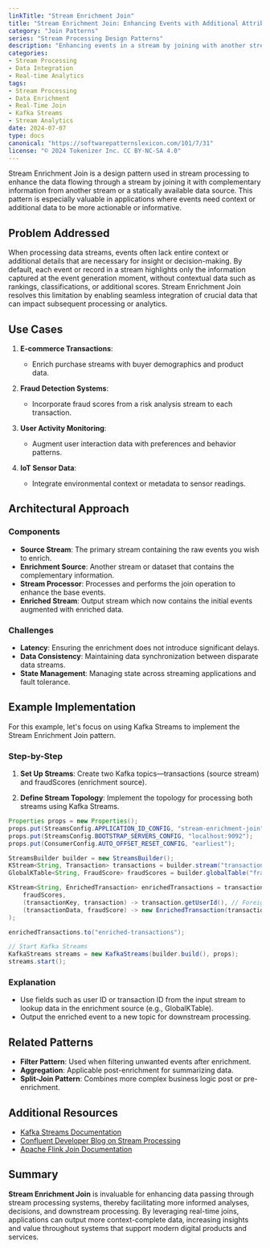 ```yaml
---
linkTitle: "Stream Enrichment Join"
title: "Stream Enrichment Join: Enhancing Events with Additional Attributes"
category: "Join Patterns"
series: "Stream Processing Design Patterns"
description: "Enhancing events in a stream by joining with another stream or data source containing additional attributes, such as enriching transaction data with fraud scores from a risk assessment stream."
categories:
- Stream Processing
- Data Integration
- Real-time Analytics
tags:
- Stream Processing
- Data Enrichment
- Real-Time Join
- Kafka Streams
- Stream Analytics
date: 2024-07-07
type: docs
canonical: "https://softwarepatternslexicon.com/101/7/31"
license: "© 2024 Tokenizer Inc. CC BY-NC-SA 4.0"
---
```



Stream Enrichment Join is a design pattern used in stream processing to enhance the data flowing through a stream by joining it with complementary information from another stream or a statically available data source. This pattern is especially valuable in applications where events need context or additional data to be more actionable or informative.

## Problem Addressed

When processing data streams, events often lack entire context or additional details that are necessary for insight or decision-making. By default, each event or record in a stream highlights only the information captured at the event generation moment, without contextual data such as rankings, classifications, or additional scores. Stream Enrichment Join resolves this limitation by enabling seamless integration of crucial data that can impact subsequent processing or analytics.

## Use Cases

1. **E-commerce Transactions**:
   - Enrich purchase streams with buyer demographics and product data.
   
2. **Fraud Detection Systems**:
   - Incorporate fraud scores from a risk analysis stream to each transaction.

3. **User Activity Monitoring**:
   - Augment user interaction data with preferences and behavior patterns.

4. **IoT Sensor Data**:
   - Integrate environmental context or metadata to sensor readings.

## Architectural Approach

### Components

- **Source Stream**: The primary stream containing the raw events you wish to enrich.
- **Enrichment Source**: Another stream or dataset that contains the complementary information.
- **Stream Processor**: Processes and performs the join operation to enhance the base events.
- **Enriched Stream**: Output stream which now contains the initial events augmented with enriched data.

### Challenges

- **Latency**: Ensuring the enrichment does not introduce significant delays.
- **Data Consistency**: Maintaining data synchronization between disparate data streams.
- **State Management**: Managing state across streaming applications and fault tolerance.

## Example Implementation

For this example, let's focus on using Kafka Streams to implement the Stream Enrichment Join pattern.

### Step-by-Step

1. **Set Up Streams**:
   Create two Kafka topics—transactions (source stream) and fraudScores (enrichment source).

2. **Define Stream Topology**:
   Implement the topology for processing both streams using Kafka Streams.

```java
Properties props = new Properties();
props.put(StreamsConfig.APPLICATION_ID_CONFIG, "stream-enrichment-join");
props.put(StreamsConfig.BOOTSTRAP_SERVERS_CONFIG, "localhost:9092");
props.put(ConsumerConfig.AUTO_OFFSET_RESET_CONFIG, "earliest");

StreamsBuilder builder = new StreamsBuilder();
KStream<String, Transaction> transactions = builder.stream("transactions");
GlobalKTable<String, FraudScore> fraudScores = builder.globalTable("fraudScores");

KStream<String, EnrichedTransaction> enrichedTransactions = transactions.join(
    fraudScores,
    (transactionKey, transaction) -> transaction.getUserId(), // Foreign key extraction.
    (transactionData, fraudScore) -> new EnrichedTransaction(transactionData, fraudScore.getScore()) // Value Joiner.
);

enrichedTransactions.to("enriched-transactions");

// Start Kafka Streams
KafkaStreams streams = new KafkaStreams(builder.build(), props);
streams.start();
```

### Explanation

- Use fields such as user ID or transaction ID from the input stream to lookup data in the enrichment source (e.g., GlobalKTable).
- Output the enriched event to a new topic for downstream processing.

## Related Patterns

- **Filter Pattern**: Used when filtering unwanted events after enrichment.
- **Aggregation**: Applicable post-enrichment for summarizing data.
- **Split-Join Pattern**: Combines more complex business logic post or pre-enrichment.

## Additional Resources

- [Kafka Streams Documentation](https://kafka.apache.org/documentation/streams/)
- [Confluent Developer Blog on Stream Processing](https://www.confluent.io/blog/stream-processing-podcast/)
- [Apache Flink Join Documentation](https://nightlies.apache.org/flink/flink-docs-stable/dev/stream/operators/joining.html)

## Summary

**Stream Enrichment Join** is invaluable for enhancing data passing through stream processing systems, thereby facilitating more informed analyses, decisions, and downstream processing. By leveraging real-time joins, applications can output more context-complete data, increasing insights and value throughout systems that support modern digital products and services.
